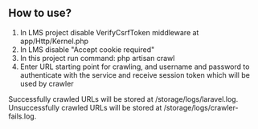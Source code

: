 ## How to use?

1. In LMS project disable VerifyCsrfToken middleware at app/Http/Kernel.php
2. In LMS disable "Accept cookie required"
2. In this project run command: php artisan crawl
3. Enter URL starting point for crawling, and username and password to authenticate with the service and receive session token which will be used by crawler

Successfully crawled URLs will be stored at /storage/logs/laravel.log.
Unsuccessfully crawled URLs will be stored at /storage/logs/crawler-fails.log.
